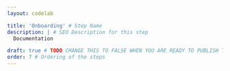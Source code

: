 ```yaml
---
layout: codelab

title: 'Onboarding' # Step Name
description: | # SEO Description for this step
  Documentation

draft: true # TODO CHANGE THIS TO FALSE WHEN YOU ARE READY TO PUBLISH THE PAGE
order: 7 # Ordering of the steps
---
```



